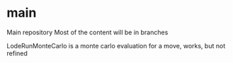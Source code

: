 # main
Main repository
Most of the content will be in branches

LodeRunMonteCarlo is a monte carlo evaluation for a move, works, but not refined
